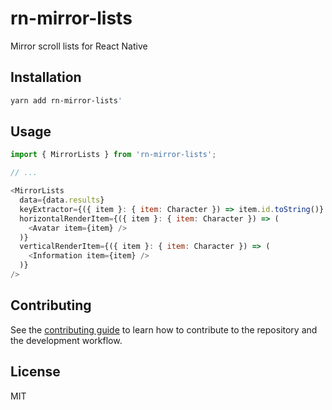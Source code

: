 # rn-mirror-lists

Mirror scroll lists for React Native

## Installation

```sh
yarn add rn-mirror-lists'
```

## Usage

```js
import { MirrorLists } from 'rn-mirror-lists';

// ...

<MirrorLists
  data={data.results}
  keyExtractor={({ item }: { item: Character }) => item.id.toString()}
  horizontalRenderItem={({ item }: { item: Character }) => (
    <Avatar item={item} />
  )}
  verticalRenderItem={({ item }: { item: Character }) => (
    <Information item={item} />
  )}
/>
```

## Contributing

See the [contributing guide](CONTRIBUTING.md) to learn how to contribute to the repository and the development workflow.

## License

MIT

